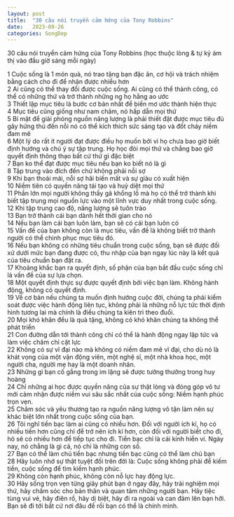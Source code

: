 ```yaml
---
layout: post
title:  "30 câu nói truyền cảm hứng của Tony Robbins"
date:   2023-09-26
categories: SongDep
---
```

<html>
<body>
<p>30 câu nói truyền cảm hứng của Tony Robbins (học thuộc lòng & tự kỷ ám thị vào đầu giờ sáng mỗi ngày)</p>
	
1	Cuộc sống là 1 món quà, nó trao tặng bạn đặc ân, cơ hội và trách nhiệm bằng cách cho đi để nhận được nhiều hơn<br/>
2	Ai cũng có thể thay đổi được cuộc sống. Ai cũng có thể thành công, có thể có những thứ và trở thành những ng họ hằng ao ước<br/>
3	Thiết lập mục tiêu là bước cơ bản nhất để biến mơ ước thành hiện thực<br/>
4	Mục tiêu cũng giống như nam châm, nó hấp dẫn mọi thứ<br/>
5	Bí mật để giải phóng nguồn năng lượng là phải thiết đặt được mục tiêu đủ gây hứng thú đến nỗi nó có thể kích thích sức sáng tạo và đốt cháy niềm đam mê<br/>
6	Một lý do rất ít người đạt được điều họ muốn bởi vì họ chưa bao giờ biết định hướng và chú ý sự tập trung. Họ học đòi mọi thứ và chẳng bao giờ quyết định thông thạo bất cứ thứ gì đặc biệt<br/>
7	Bạn ko thể đạt được mục tiêu nếu bạn ko biết nó là gì<br/>
8	Tập trung vào đích đến chứ không phải nỗi sợ<br/>
9	Khi bạn thoải mái, nỗi sợ hãi biến mất và sự giàu có xuất hiện<br/>
10	Niềm tiên có quyền năng tái tạo và huỷ diệt mọi thứ<br/>
11	Phần lớn mọi người không thấy gã khổng lồ mà họ có thể trở thành khi biết tập trung mọi nguồn lực vào một lĩnh vực duy nhất trong cuộc sống.<br/>
12	Khi tập trung cao độ, năng lượng sẽ tuôn trào<br/>
13	Bạn trở thành cái bạn dành hết thời gian cho nó<br/>
14	Nếu bạn làm cái bạn luôn làm, bạn sẽ có cái bạn luôn có<br/>
15	Vấn đề của bạn không còn là mục tiêu, vấn đề là không biết trở thành người có thể chinh phục mục tiêu đó.<br/>
16	Nếu bạn không có những tiêu chuẩn trong cuộc sống, bạn sẽ được đối xử dưới mức bạn đang được có, thu nhập của bạn ngay lúc này là kết quả của tiêu chuẩn bạn đặt ra.<br/>
17	Khoảng khắc bạn ra quyết định, số phận của bạn bắt đầu cuộc sống chỉ là vấn đề của sự lựa chọn.<br/>
18	Một quyết định thực sự được quyết định bởi việc bạn làm. Không hành động, không có quyết định.<br/>
19	Về cơ bản nếu chúng ta muốn định hướng cuộc đời, chúng ta phải kiểm soát được việc hành động liên tục, không phải là những nỗ lực tức thời định hình tương lai mà chính là điều chúng ta kiên trì theo đuổi.<br/>
20	Mọi khó khăn đều là quà tặng, không có khó khăn chúng ta không thể phát triển<br/>
21	Con đường dẫn tới thành công chỉ có thể là hành động ngay lập tức và làm việc chăm chỉ cật lực<br/>
22	Không có sự vĩ đại nào mà không có niềm đam mê vĩ đại, cho dù nó là khát vọng của một vận động viên, một nghệ sĩ, một nhà khoa học, một người cha, người mẹ hay là một doanh nhân.<br/>
23	Những gì bạn cố gắng trong im lặng sẽ được tưởng thưởng trong huy hoàng<br/>
24	Chỉ những ai học được quyền năng của sự thật lòng và đóng góp vô tư mới cảm nhận được niềm vui sâu sắc nhất của cuộc sống: Niềm hạnh phúc trọn vẹn.<br/>
25	Chăm sóc và yêu thương tạo ra nguồn năng lượng vô tận làm nên sự khác biệt lớn nhất trong cuộc sống của bạn.<br/>
26	Tôi nghĩ tiền bạc làm ai cũng có nhiều hơn. Đối với người ích kỉ, họ có nhiều tiền hơn cũng chỉ để trở nên ích kỉ hơn, còn đối với người biết cho đi, hõ sẽ có nhiều hơn để tiếp tục cho đi. Tiền bạc chỉ là cái kính hiển vi. Ngày nay, nó chẳng là gì cả, nó chỉ là những con số.<br/>
27	Bạn có thể làm chủ tiền bạc nhưng tiền bạc cũng có thể làm chủ bạn<br/>
28	Hãy luôn nhớ sự thật tuyệt đối trên đời là: Cuộc sống không phải để kiếm tiền, cuộc sống để tìm kiếm hạnh phúc.<br/>
29	Không còn hạnh phúc, không còn nỗ lực hay động lực.<br/>
30	Hãy sống trọn vẹn từng giây phút bạn ở ngay đây, hãy trải nghiệm mọi thứ, hãy chăm sóc cho bản thân và quan tâm những người bạn. Hãy tiệc tùng vui vẻ, hãy điên rồ, hãy dị biệt, hãy đi ra ngoài và can đảm lên bạn hỡi. Bạn sẽ đi tới bất cứ nơi đâu để rồi bạn có thể là chính mình.<br/>


</body>
</html>

